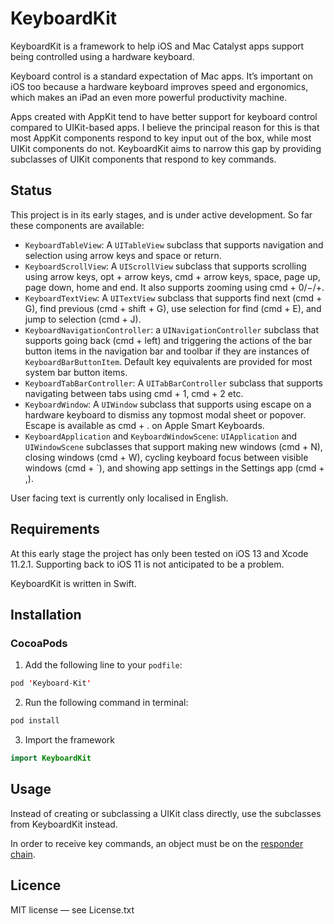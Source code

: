 # KeyboardKit

KeyboardKit is a framework to help iOS and Mac Catalyst apps support being controlled using a hardware keyboard.

Keyboard control is a standard expectation of Mac apps. It’s important on iOS too because a hardware keyboard improves speed and ergonomics, which makes an iPad an even more powerful productivity machine.

Apps created with AppKit tend to have better support for keyboard control compared to UIKit-based apps. I believe the principal reason for this is that most AppKit components respond to key input out of the box, while most UIKit components do not. KeyboardKit aims to narrow this gap by providing subclasses of UIKit components that respond to key commands.

## Status

This project is in its early stages, and is under active development. So far these components are available:

- `KeyboardTableView`: A `UITableView` subclass that supports navigation and selection using arrow keys and space or return.
- `KeyboardScrollView`: A `UIScrollView` subclass that supports scrolling using arrow keys, opt + arrow keys, cmd + arrow keys, space, page up, page down, home and end. It also supports zooming using cmd + 0/−/+.
- `KeyboardTextView`: A `UITextView` subclass that supports find next (cmd + G), find previous (cmd + shift + G), use selection for find (cmd + E), and jump to selection (cmd + J).
- `KeyboardNavigationController`: a `UINavigationController` subclass that supports going back (cmd + left) and triggering the actions of the bar button items in the navigation bar and toolbar if they are instances of `KeyboardBarButtonItem`. Default key equivalents are provided for most system bar button items.
- `KeyboardTabBarController`: A `UITabBarController` subclass that supports navigating between tabs using cmd + 1, cmd + 2 etc.
- `KeyboardWindow`: A `UIWindow` subclass that supports using escape on a hardware keyboard to dismiss any topmost modal sheet or popover. Escape is available as cmd + . on Apple Smart Keyboards.
- `KeyboardApplication` and `KeyboardWindowScene`: `UIApplication` and `UIWindowScene` subclasses that support making new windows (cmd + N), closing windows (cmd + W), cycling keyboard focus between visible windows (cmd + \`), and showing app settings in the Settings app (cmd + ,).

User facing text is currently only localised in English.

## Requirements

At this early stage the project has only been tested on iOS 13 and Xcode 11.2.1. Supporting back to iOS 11 is not anticipated to be a problem.

KeyboardKit is written in Swift.

## Installation

### CocoaPods

1. Add the following line to your `podfile`:

```swift
pod 'Keyboard-Kit'
```
2. Run the following command in terminal:

```swift
pod install
```
3. Import the framework

```swift
import KeyboardKit
```


## Usage

Instead of creating or subclassing a UIKit class directly, use the subclasses from KeyboardKit instead.

In order to receive key commands, an object must be on the [responder chain](https://developer.apple.com/documentation/uikit/touches_presses_and_gestures/using_responders_and_the_responder_chain_to_handle_events).

## Licence

MIT license — see License.txt
